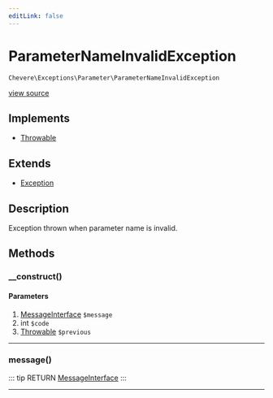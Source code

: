 ```yaml
---
editLink: false
---
```


# ParameterNameInvalidException

`Chevere\Exceptions\Parameter\ParameterNameInvalidException`

[view source](https://github.com/chevere/chevere/blob/master/exceptions/Parameter/ParameterNameInvalidException.php)

## Implements

- [Throwable](https://www.php.net/manual/class.throwable)

## Extends

- [Exception](../Core/Exception.md)

## Description

Exception thrown when parameter name is invalid.

## Methods

### __construct()

#### Parameters

1. [MessageInterface](../../Interfaces/Message/MessageInterface.md) `$message`
2. int `$code`
3. [Throwable](https://www.php.net/manual/class.throwable) `$previous`

---

### message()

::: tip RETURN
[MessageInterface](../../Interfaces/Message/MessageInterface.md)
:::

---
